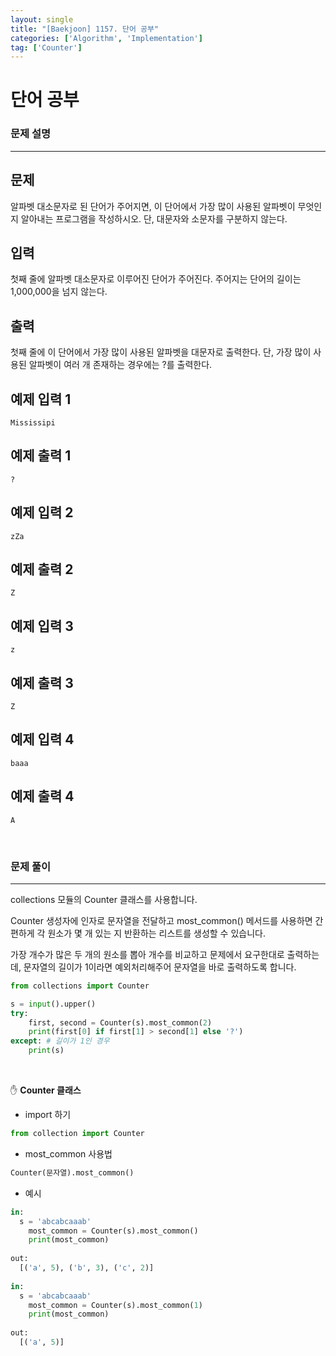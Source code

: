 ```yaml
---
layout: single
title: "[Baekjoon] 1157. 단어 공부"
categories: ['Algorithm', 'Implementation']
tag: ['Counter']
---
```




# 단어 공부

### 문제 설명

---

## 문제

알파벳 대소문자로 된 단어가 주어지면, 이 단어에서 가장 많이 사용된 알파벳이 무엇인지 알아내는 프로그램을 작성하시오. 단, 대문자와 소문자를 구분하지 않는다.

## 입력

첫째 줄에 알파벳 대소문자로 이루어진 단어가 주어진다. 주어지는 단어의 길이는 1,000,000을 넘지 않는다.

## 출력

첫째 줄에 이 단어에서 가장 많이 사용된 알파벳을 대문자로 출력한다. 단, 가장 많이 사용된 알파벳이 여러 개 존재하는 경우에는 ?를 출력한다.

## 예제 입력 1 

```
Mississipi
```

## 예제 출력 1 

```
?
```

## 예제 입력 2 

```
zZa
```

## 예제 출력 2 

```
Z
```

## 예제 입력 3 

```
z
```

## 예제 출력 3 

```
Z
```

## 예제 입력 4 

```
baaa
```

## 예제 출력 4 

```
A
```

<br>

### 문제 풀이

---

 collections 모듈의 Counter 클래스를 사용합니다. 

Counter 생성자에 인자로 문자열을 전달하고 most_common() 메서드를 사용하면 간편하게 각 원소가 몇 개 있는 지 반환하는 리스트를 생성할 수 있습니다. 

가장 개수가 많은 두 개의 원소를 뽑아 개수를 비교하고 문제에서 요구한대로 출력하는데, 문자열의 길이가 1이라면 예외처리해주어 문자열을 바로 출력하도록 합니다. 

```python
from collections import Counter

s = input().upper()
try: 
    first, second = Counter(s).most_common(2)
    print(first[0] if first[1] > second[1] else '?')
except: # 길이가 1인 경우
    print(s)
```

<br>

✋ **Counter 클래스**

* import 하기

```python
from collection import Counter
```

* most_common 사용법

```python
Counter(문자열).most_common()
```

* 예시

```python
in:
  s = 'abcabcaaab'
	most_common = Counter(s).most_common()
	print(most_common)
  
out:
  [('a', 5), ('b', 3), ('c', 2)]
  
in:
  s = 'abcabcaaab'
	most_common = Counter(s).most_common(1)
	print(most_common)
  
out:
  [('a', 5)]
```


